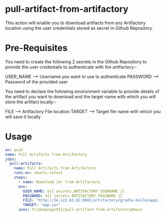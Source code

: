 # pull-artifact-from-artifactory

This action will enable you to download artifacts from any Artifactory location using the user credentials stored as secret in Github Repository.

# Pre-Requisites

You need to create the following 2 secrets in the Github Repository to provide the user credentails to authenticate with the artifactory:-

USER_NAME --> Username you want to use to authenticate
PASSWORD --> Password of the provided user

You need to declare the following environment variable to provide details of the artifact you want to download and the target name with which you will store the artifact locally:-

FILE --> Artifactory File location
TARGET --> Target file name with which you will save it locally

# Usage
```yaml
on: push
name: Pull Artifacts from Artifactory
jobs:
  pull-artifacts:
    name: Pull Artifacts from Artifactory
    runs-on: ubuntu-latest
    steps:
      - name: Download Jar from Artifactory
      env:
        USER_NAME: ${{ secrets.ARTIFACTORY_USERNAME }}
        PASSWORD: ${{ secrets.ARTIFACTORY_PASSWORD }}
        FILE: "http://34.122.63.81:8082/artifactory/gradle-build/app1.jar"
        TARGET: "app.jar"
      uses: trideepnag1911/pull-artifact-from-artifactory@main
```


